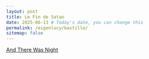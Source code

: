 ```yaml
---
layout: post
title: Le Fin de Satan
date: 2025-06-13 # Today's date, you can change this
permalink: /eigenlucy/bastille/
sitemap: false
---
```

[And There Was Night](https://dyerenglish.weebly.com/uploads/2/4/5/8/24581384/hugoetnoxfactaest.pdf)
